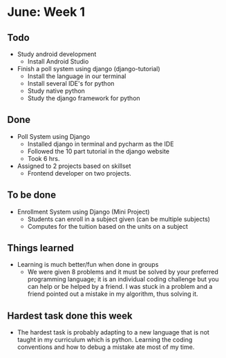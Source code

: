 # June: Week 1
## Todo
* Study android development
    - Install Android Studio
* Finish a poll system using django (django-tutorial)
    - Install the language in our terminal
    - Install several IDE's for python
    - Study native python
    - Study the django framework for python
 
## Done
* Poll System using Django
    - Installed django in terminal and pycharm as the IDE
    - Followed the 10 part tutorial in the django website
    - Took 6 hrs.
* Assigned to 2 projects based on skillset
    - Frontend developer on two projects. 

## To be done
* Enrollment System using Django (Mini Project)
    - Students can enroll in a subject given (can be multiple subjects)
    - Computes for the tuition based on the units on a subject

## Things learned
* Learning is much better/fun when done in groups
    - We were given 8 problems and it must be solved by your preferred programming language; it is an individual coding challenge but you can help or be helped by a friend. I was stuck in a problem and a friend pointed out a mistake in my algorithm, thus solving it.


## Hardest task done this week
- The hardest task is probably adapting to a new language that is not taught in my curriculum which is python. Learning the coding conventions and how to debug a mistake ate most of my time.
